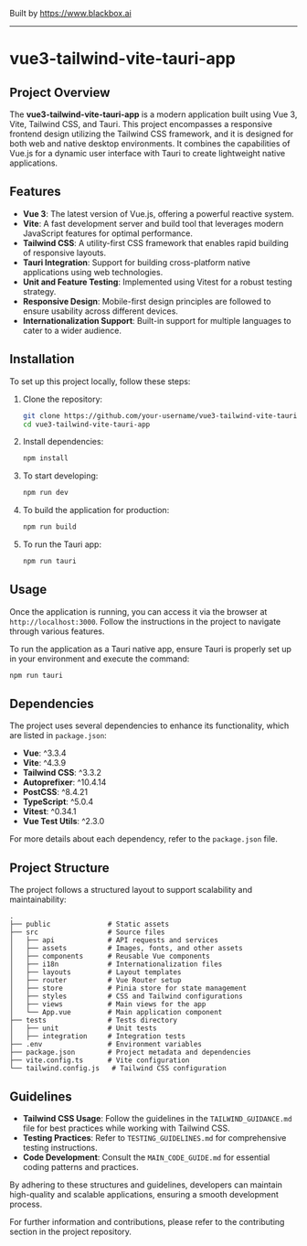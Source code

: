 
Built by https://www.blackbox.ai

---

# vue3-tailwind-vite-tauri-app

## Project Overview
The **vue3-tailwind-vite-tauri-app** is a modern application built using Vue 3, Vite, Tailwind CSS, and Tauri. This project encompasses a responsive frontend design utilizing the Tailwind CSS framework, and it is designed for both web and native desktop environments. It combines the capabilities of Vue.js for a dynamic user interface with Tauri to create lightweight native applications.

## Features
- **Vue 3**: The latest version of Vue.js, offering a powerful reactive system.
- **Vite**: A fast development server and build tool that leverages modern JavaScript features for optimal performance.
- **Tailwind CSS**: A utility-first CSS framework that enables rapid building of responsive layouts.
- **Tauri Integration**: Support for building cross-platform native applications using web technologies.
- **Unit and Feature Testing**: Implemented using Vitest for a robust testing strategy.
- **Responsive Design**: Mobile-first design principles are followed to ensure usability across different devices.
- **Internationalization Support**: Built-in support for multiple languages to cater to a wider audience.

## Installation
To set up this project locally, follow these steps:

1. Clone the repository:
   ```bash
   git clone https://github.com/your-username/vue3-tailwind-vite-tauri-app.git
   cd vue3-tailwind-vite-tauri-app
   ```

2. Install dependencies:
   ```bash
   npm install
   ```

3. To start developing:
   ```bash
   npm run dev
   ```

4. To build the application for production:
   ```bash
   npm run build
   ```

5. To run the Tauri app:
   ```bash
   npm run tauri
   ```

## Usage
Once the application is running, you can access it via the browser at `http://localhost:3000`. Follow the instructions in the project to navigate through various features. 

To run the application as a Tauri native app, ensure Tauri is properly set up in your environment and execute the command:
```bash
npm run tauri
```

## Dependencies
The project uses several dependencies to enhance its functionality, which are listed in `package.json`:

- **Vue**: ^3.3.4
- **Vite**: ^4.3.9
- **Tailwind CSS**: ^3.3.2
- **Autoprefixer**: ^10.4.14
- **PostCSS**: ^8.4.21
- **TypeScript**: ^5.0.4
- **Vitest**: ^0.34.1
- **Vue Test Utils**: ^2.3.0

For more details about each dependency, refer to the `package.json` file.

## Project Structure
The project follows a structured layout to support scalability and maintainability:

```
.
├── public              # Static assets
├── src                 # Source files
│   ├── api             # API requests and services
│   ├── assets          # Images, fonts, and other assets
│   ├── components      # Reusable Vue components
│   ├── i18n            # Internationalization files
│   ├── layouts         # Layout templates
│   ├── router          # Vue Router setup
│   ├── store           # Pinia store for state management
│   ├── styles          # CSS and Tailwind configurations
│   ├── views           # Main views for the app
│   └── App.vue         # Main application component
├── tests               # Tests directory
│   ├── unit            # Unit tests
│   ├── integration     # Integration tests
├── .env                # Environment variables
├── package.json        # Project metadata and dependencies
├── vite.config.ts      # Vite configuration
└── tailwind.config.js   # Tailwind CSS configuration
```

## Guidelines
- **Tailwind CSS Usage**: Follow the guidelines in the `TAILWIND_GUIDANCE.md` file for best practices while working with Tailwind CSS.
- **Testing Practices**: Refer to `TESTING_GUIDELINES.md` for comprehensive testing instructions.
- **Code Development**: Consult the `MAIN_CODE_GUIDE.md` for essential coding patterns and practices.

By adhering to these structures and guidelines, developers can maintain high-quality and scalable applications, ensuring a smooth development process.

For further information and contributions, please refer to the contributing section in the project repository.